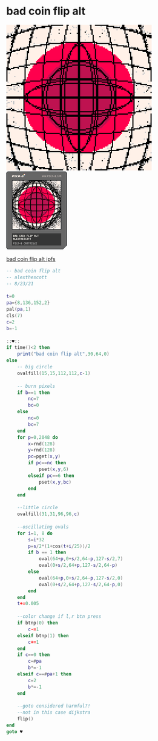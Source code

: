 <h1>bad coin flip alt</h1>

<img src='bad_coin_flip_alt.gif'></img>
<img src='bad_coin_flip_alt.png'></img>

[bad coin flip alt ipfs](https://cloudflare-ipfs.com/ipfs/QmdZAZGBtv8RG9CRKqeCknnA8CqfNKnZKmiiix3XbPc1D4/)

``` Lua
-- bad coin flip alt
-- alexthescott 
-- 8/23/21

t=0
pa={8,136,152,2}
pal(pa,1)
cls(7)
c=2
b=-1

::♥::
if time()<2 then
	print("bad coin flip alt",30,64,0)
else
	-- big circle
	ovalfill(15,15,112,112,c-1)
	
	-- burn pixels
	if b==1 then
		nc=7
		bc=0
	else
		nc=0
		bc=7
	end
	for p=0,2048 do
		x=rnd(128)
		y=rnd(128)
		pc=pget(x,y)
		if pc==nc then
			pset(x,y,6)
		elseif pc==6 then
			pset(x,y,bc)
		end
	end
	
	--little circle
	ovalfill(31,31,96,96,c)
	
	--oscillating ovals
	for i=1, 8 do
		s=i*32
		p=s/2*(1+cos(t+i/25))/2
		if b == 1 then
			oval(64+p,0+s/2,64-p,127-s/2,7)
			oval(0+s/2,64+p,127-s/2,64-p)
		else 
			oval(64+p,0+s/2,64-p,127-s/2,0)
			oval(0+s/2,64+p,127-s/2,64-p,0)
		end
	end
	t+=0.005
	
	--color change if l,r btn press
	if btnp(0) then
		c-=1
	elseif btnp(1) then
		c+=1
	end
	if c==0 then
		c=#pa
		b*=-1
	elseif c==#pa+1 then
		c=2
		b*=-1
	end
	
	--goto considered harmful?!
	--not in this case dijkstra
	flip()
end
goto ♥
```